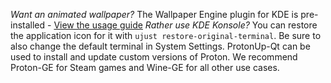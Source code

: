 *Want an animated wallpaper?* The Wallpaper Engine plugin for KDE is pre-installed - [View the usage guide](https://github.com/catsout/wallpaper-engine-kde-plugin#usage)
*Rather use KDE Konsole?* You can restore the application icon for it with `ujust restore-original-terminal`. Be sure to also change the default terminal in System Settings.
ProtonUp-Qt can be used to install and update custom versions of Proton. We recommend Proton-GE for Steam games and Wine-GE for all other use cases.